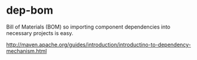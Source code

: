 dep-bom
=======

Bill of Materials (BOM) so importing component dependencies into necessary projects is easy.

http://maven.apache.org/guides/introduction/introductino-to-dependency-mechanism.html
